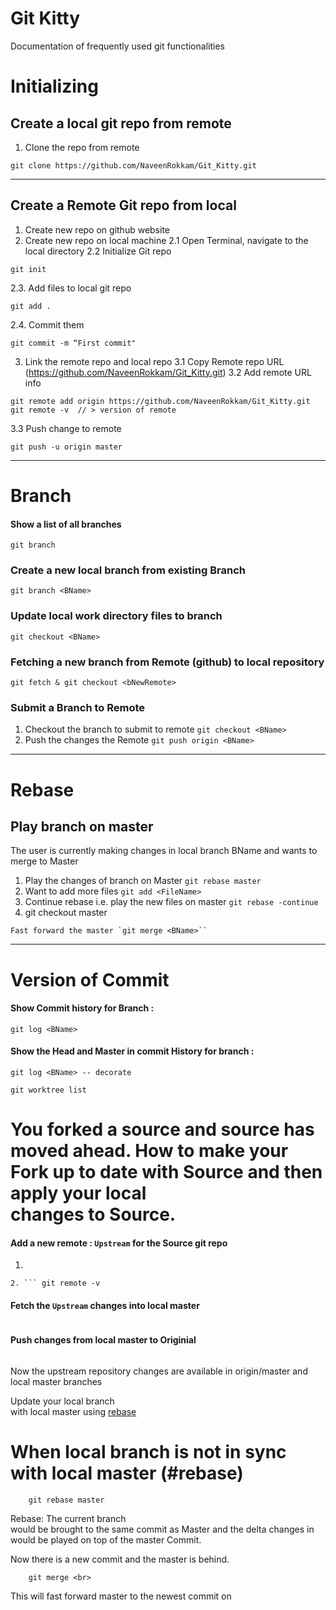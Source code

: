 # Git Kitty
Documentation of frequently used git functionalities

# Initializing

## Create a local git repo from remote
1. Clone the repo from remote
```
git clone https://github.com/NaveenRokkam/Git_Kitty.git
```
---
## Create a Remote Git repo from local
1. Create new repo on github website
2. Create new repo on local machine
2.1 Open Terminal, navigate to the local directory
2.2 Initialize Git repo
```
git init
```
2.3. Add files to local git repo
```
git add .
```
2.4. Commit them
```
git commit -m “First commit"
```
3. Link the remote repo and local repo
3.1 Copy Remote repo URL (https://github.com/NaveenRokkam/Git_Kitty.git)
3.2 Add remote URL info
```
git remote add origin https://github.com/NaveenRokkam/Git_Kitty.git
git remote -v  // > version of remote
```
3.3 Push change to remote
```
git push -u origin master
```

***
# Branch

#### Show a list of all branches
`git branch`


### Create a new local branch from existing Branch
```
git branch <BName>
```

### Update local work directory files to branch <BName>
```
git checkout <BName>
```

### Fetching a new branch <bNewRemote> from Remote (github) to local repository
```
git fetch & git checkout <bNewRemote>
```

### Submit a Branch to Remote
1. Checkout the branch to submit to remote `git checkout <BName>`
2. Push the changes the Remote `git push origin <BName>`

***
# Rebase

## Play branch <BName> on master
The user is currently making changes in local branch BName and wants to merge to Master

1. Play the changes of branch on Master `git rebase master`
2. Want to add more files `git add <FileName>`
3. Continue rebase i.e. play the new files on master `git rebase -continue`
4. git checkout master
```
Fast forward the master `git merge <BName>``
```



***
# Version of Commit
#### Show Commit history for Branch <BName>:
`git log <BName>`
#### Show the Head and Master in commit History for branch <BName>:
`git log <BName> -- decorate`

```
git worktree list
```

# You forked a source and source has moved ahead. How to make your Fork up to date with Source and then apply your local <br> changes to Source.

#### Add a new remote : `Upstream` for the Source git repo
1. ``` git remote add Upstream https://github.com/NaveenRokkam/Git_Kitty.git ( Originial source which was used to fork)
```
2. ``` git remote -v
```

#### Fetch the `Upstream` changes into local master
```git pull upstream master
```

#### Push changes from local master to Originial
``` git push origin master
```
Now the upstream repository changes are available in origin/master and local master branches

Update your local branch <br> with local master using [rebase](#rebase)


# When local branch is not in sync with local master (#rebase)
``` git checkout <br>
    git rebase master
```
Rebase: The current branch <br> would be brought to the same commit as Master and the delta changes in <br> would be played on top of the master Commit.

Now there is a new commit and the master is behind.
``` git checkout master
    git merge <br>
```
This will fast forward master to the newest commit on <br>
